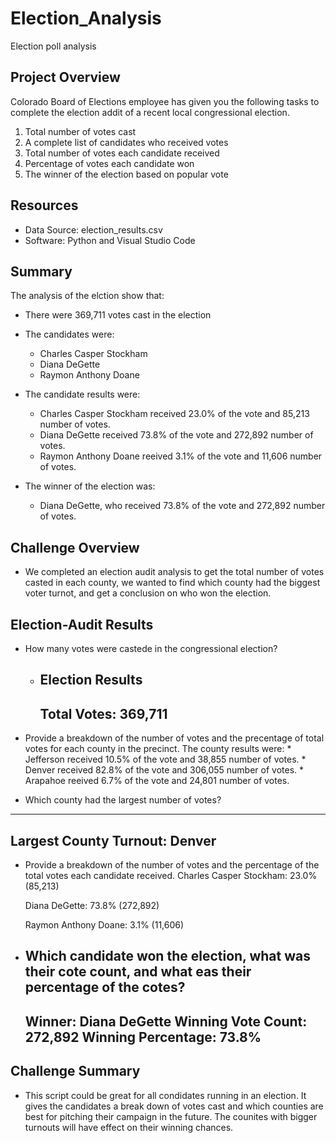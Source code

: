 # Election_Analysis
Election poll analysis

## Project Overview

Colorado Board of Elections employee has given you the following tasks to complete the election addit of a recent local congressional election.

  1. Total number of votes cast
  2. A complete list of candidates who received votes
  3. Total number of votes each candidate received
  4. Percentage of votes each candidate won
  5. The winner of the election based on popular vote
 
## Resources

- Data Source: election_results.csv
- Software: Python and Visual Studio Code

## Summary

The analysis of the elction show that:

  - There were 369,711 votes cast in the election
  - The candidates were:
      * Charles Casper Stockham
      * Diana DeGette
      * Raymon Anthony Doane

  - The candidate results were:
      * Charles Casper Stockham received 23.0% of the vote and 85,213 number of votes.
      * Diana DeGette received 73.8% of the vote and 272,892 number of votes.
      * Raymon Anthony Doane reeived 3.1% of the vote and 11,606 number of votes.

  - The winner of the election was:
      * Diana DeGette, who received 73.8% of the vote and 272,892 number of votes.


## Challenge Overview
- We completed an election audit analysis to get the total number of votes casted in each county, we wanted to find which county had the biggest voter turnot, and get a conclusion on who won the election.

## Election-Audit Results
- How many votes were castede in the congressional election?
  * Election Results
    -------------------------
    Total Votes: 369,711
    -------------------------
- Provide a breakdown of the number of votes and the precentage of total votes for each county in the precinct.
  The county results were:
      * Jefferson received 10.5% of the vote and 38,855 number of votes.
      * Denver received 82.8% of the vote and 306,055 number of votes.
      * Arapahoe reeived 6.7% of the vote and 24,801 number of votes.

- Which county had the largest number of votes?
-------------------------
Largest County Turnout: Denver
-------------------------
- Provide a breakdown of the number of votes and the percentage of the total votes each candidate received.
    Charles Casper Stockham: 23.0% (85,213)

    Diana DeGette: 73.8% (272,892)

    Raymon Anthony Doane: 3.1% (11,606)
- Which candidate won the election, what was their cote count, and what eas their percentage of the cotes?
    -------------------------
    Winner: Diana DeGette
    Winning Vote Count: 272,892
    Winning Percentage: 73.8%
    -------------------------
## Challenge Summary
  - This script could be great for all condidates running in an election. It gives the candidates a break down of votes cast and which counties are best for pitching their campaign in the future. The counites with bigger turnouts will have effect on their winning chances.
